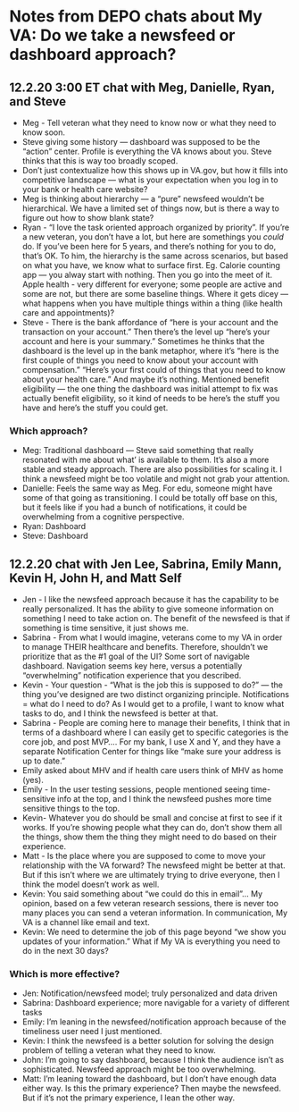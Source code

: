 # Notes from DEPO chats about My VA: Do we take a newsfeed or dashboard approach?

## 12.2.20 3:00 ET chat with Meg, Danielle, Ryan, and Steve

- Meg - Tell veteran what they need to know now or what they need to know soon.
- Steve giving some history — dashboard was supposed to be the “action” center. Profile is everything the VA knows about you. Steve thinks that this is way too broadly scoped.
- Don’t just contextualize how this shows up in VA.gov, but how it fills into competitive landscape — what is your expectation when you log in to your bank or health care website?
- Meg is thinking about hierarchy — a “pure” newsfeed wouldn’t be hierarchical. We have a limited set of things now, but is there a way to figure out how to show blank state?
- Ryan - “I love the task oriented approach organized by priority”. If you’re a new veteran, you don’t have a lot, but here are somethings you *could* do. If you’ve been here for 5 years, and there’s nothing for you to do, that’s OK. To him, the hierarchy is the same across scenarios, but based on what you have, we know what to surface first. Eg. Calorie counting app — you alway start with nothing. Then you go into the meet of it. Apple health - very different for everyone; some people are active and some are not, but there are some baseline things. Where it gets dicey — what happens when you have multiple things within a thing (like health care and appointments)?
- Steve - There is the bank affordance of “here is your account and the transaction on your account.” Then there’s the level up “here’s your account and here is your summary.” Sometimes he thinks that the dashboard is the level up in the bank metaphor, where it’s “here is the first couple of things you need to know about your account with compensation.” “Here’s your first could of things that you need to know about your health care.” And maybe it’s nothing. Mentioned benefit eligibility — the one thing the dashboard was initial attempt to fix was actually benefit eligibility, so it kind of needs to be here’s the stuff you have and here’s the stuff you could get.

### Which approach?

- Meg: Traditional dashboard — Steve said something that really resonated with me about what’ is available to them. It’s also a more stable and steady approach. There are also possibilities for scaling it. I think a newsfeed might be too volatile and might not grab your attention.
- Danielle: Feels the same way as Meg. For edu, someone might have some of that going as transitioning. I could be totally off base on this, but it feels like if you had a bunch of notifications, it could be overwhelming from a cognitive perspective.
- Ryan: Dashboard
- Steve: Dashboard

## 12.2.20 chat with Jen Lee, Sabrina, Emily Mann, Kevin H, John H, and Matt Self

- Jen - I like the newsfeed approach because it has the capability to be really personalized. It has the ability to give someone information on something I need to take action on. The benefit of the newsfeed is that if something is time sensitive, it just shows me.
- Sabrina - From what I would imagine, veterans come to my VA in order to manage THEIR healthcare and benefits. Therefore, shouldn’t we prioritize that as the #1 goal of the UI? Some sort of navigable dashboard. Navigation seems key here, versus a potentially “overwhelming” notification experience that you described.
- Kevin - Your question - “What is the job this is supposed to do?” — the thing you’ve designed are two distinct organizing principle. Notifications = what do I need to do? As I would get to a profile, I want to know what tasks to do, and I think the newsfeed is better at that.
- Sabrina - People are coming here to manage their benefits, I think that in terms of a dashboard where I can easily get to specific categories is the core job, and post MVP…. For my bank, I use X and Y, and they have a separate Notification Center for things like “make sure your address is up to date.”
- Emily asked about MHV and if health care users think of MHV as home (yes).
- Emily - In the user testing sessions, people mentioned seeing time-sensitive info at the top, and I think the newsfeed pushes more time sensitive things to the top.
- Kevin- Whatever you do should be small and concise at first to see if it works. If you’re showing people what they can do, don’t show them all the things, show them the thing they might need to do based on their experience. 
- Matt - Is the place where you are supposed to come to move your relationship with the VA forward? The newsfeed might be better at that. But if this isn’t where we are ultimately trying to drive everyone, then I think the model doesn’t work as well.
- Kevin: You said something about “we could do this in email”… My opinion, based on a few veteran research sessions, there is never too many places you can send a veteran information. In communication, My VA is a channel like email and text. 
- Kevin: We need to determine the job of this page beyond “we show you updates of your information.” What if My VA is everything you need to do in the next 30 days?

### Which is more effective?

- Jen: Notification/newsfeed model; truly personalized and data driven
- Sabrina: Dashboard experience; more navigable for a variety of different tasks
- Emily: I’m leaning in the newsfeed/notification approach because of the timeliness user need I just mentioned.
- Kevin: I think the newsfeed is a better solution for solving the design problem of telling a veteran what they need to know. 
- John: I’m going to say dashboard, because I think the audience isn’t as sophisticated. Newsfeed approach might be too overwhelming.
- Matt: I’m leaning toward the dashboard, but I don’t have enough data either way. Is this the primary experience? Then maybe the newsfeed. But if it’s not the primary experience, I lean the other way. 
